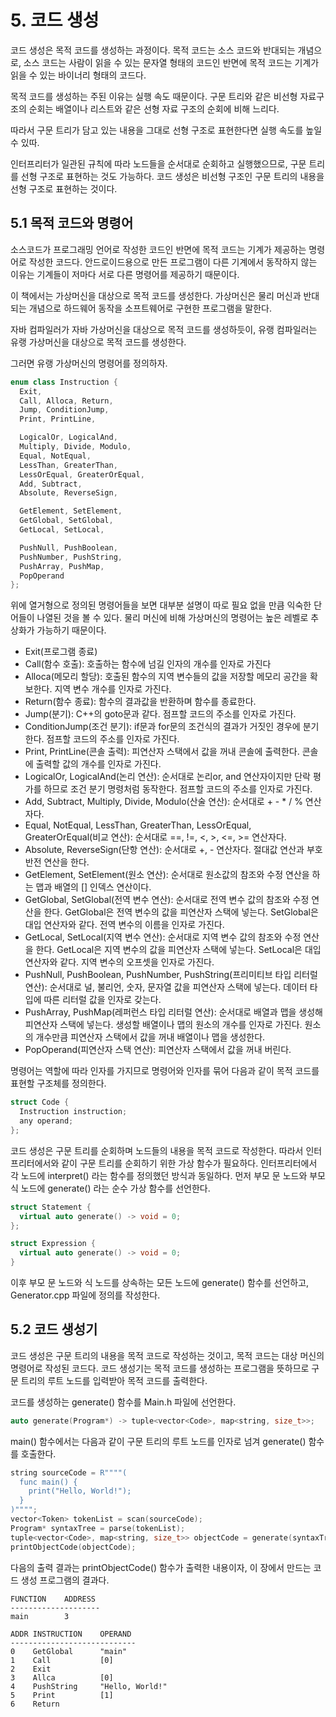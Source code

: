 # 5. 코드 생성

코드 생성은 목적 코드를 생성하는 과정이다. 목적 코드는 소스 코드와 반대되는 개념으로, 소스 코드는 사람이 읽을 수 있는 문자열 형태의 코드인 반면에 목적 코드는 기계가 읽을 수 있는 바이너리 형태의 코드다.

목적 코드를 생성하는 주된 이유는 실행 속도 때문이다. 구문 트리와 같은 비선형 자료구조의 순회는 배열이나 리스트와 같은 선형 자료 구조의 순회에 비해 느리다. 

따라서 구문 트리가 담고 있는 내용을 그대로 선형 구조로 표현한다면 실행 속도를 높일 수 있따.

인터프리터가 일관된 규칙에 따라 노드들을 순서대로 순회하고 실행했으므로, 구문 트리를 선형 구조로 표현하는 것도 가능하다. 코드 생성은 비선형 구조인 구문 트리의 내용을 선형 구조로 표현하는 것이다.

## 5.1 목적 코드와 명령어

소스코드가 프로그래밍 언어로 작성한 코드인 반면에 목적 코드는 기계가 제공하는 명령어로 작성한 코드다. 안드로이드용으로 만든 프로그램이 다른 기계에서 동작하지 않는 이유는 기계들이 저마다 서로 다른 명령어를 제공하기 때문이다.

이 책에서는 가상머신을 대상으로 목적 코드를 생성한다. 가상머신은 물리 머신과 반대되는 개념으로 하드웨어 동작을 소프트웨어로 구현한 프로그램을 말한다.

자바 컴파일러가 자바 가상머신을 대상으로 목적 코드를 생성하듯이, 유랭 컴파일러는 유랭 가상머신을 대상으로 목적 코드를 생성한다.

그러면 유랭 가상머신의 명령어를 정의하자.
```cpp
enum class Instruction {
  Exit,
  Call, Alloca, Return,
  Jump, ConditionJump,
  Print, PrintLine,

  LogicalOr, LogicalAnd,
  Multiply, Divide, Modulo,
  Equal, NotEqual,
  LessThan, GreaterThan,
  LessOrEqual, GreaterOrEqual,
  Add, Subtract,
  Absolute, ReverseSign,

  GetElement, SetElement,
  GetGlobal, SetGlobal,
  GetLocal, SetLocal,

  PushNull, PushBoolean,
  PushNumber, PushString,
  PushArray, PushMap,
  PopOperand
};
```
위에 열거형으로 정의된 명령어들을 보면 대부분 설명이 따로 필요 없을 만큼 익숙한 단어들이 나열된 것을 볼 수 있다. 물리 머신에 비해 가상머신의 명령어는 높은 레벨로 추상화가 가능하기 때문이다.

- Exit(프로그램 종료)
- Call(함수 호출): 호출하는 함수에 넘길 인자의 개수를 인자로 가진다
- Alloca(메모리 할당): 호출된 함수의 지역 변수들의 값을 저장할 메모리 공간을 확보한다. 지역 변수 개수를 인자로 가진다.
- Return(함수 종료): 함수의 결과값을 반환하며 함수를 종료한다.
- Jump(분기): C++의 goto문과 같다. 점프할 코드의 주소를 인자로 가진다.
- ConditionJump(조건 분기): if문과 for문의 조건식의 결과가 거짓인 경우에 분기한다. 점프할 코드의 주소를 인자로 가진다.
- Print, PrintLine(콘솔 출력): 피연산자 스택에서 값을 꺼내 콘솔에 출력한다. 콘솔에 출력할 값의 개수를 인자로 가진다.
- LogicalOr, LogicalAnd(논리 연산): 순서대로 논리or, and 연산자이지만 단락 평가를 하므로 조건 분기 명령처럼 동작한다. 점프할 코드의 주소를 인자로 가진다.
- Add, Subtract, Multiply, Divide, Modulo(산술 연산): 순서대로 + - * / % 연산자다.
- Equal, NotEqual, LessThan, GreaterThan, LessOrEqual, GreaterOrEqual(비교 연산): 순서대로 ==, !=, <, >, <=, >= 연산자다.
- Absolute, ReverseSign(단항 연산): 순서대로 +, - 연산자다. 절대값 연산과 부호 반전 연산을 한다.
- GetElement, SetElement(원소 연산): 순서대로 원소값의 참조와 수정 연산을 하는 맵과 배열의 [] 인덱스 연산이다.
- GetGlobal, SetGlobal(전역 변수 연산): 순서대로 전역 변수 값의 참조와 수정 연산을 한다. GetGlobal은 전역 변수의 값을 피연산자 스택에 넣는다. SetGlobal은 대입 연산자와 같다. 전역 변수의 이름을 인자로 가진다.
- GetLocal, SetLocal(지역 변수 연산): 순서대로 지역 변수 값의 참조와 수정 연산을 한다. GetLocal은 지역 변수의 값을 피연산자 스택에 넣는다. SetLocal은 대입 연산자와 같다. 지역 변수의 오프셋을 인자로 가진다.
- PushNull, PushBoolean, PushNumber, PushString(프리미티브 타입 리터럴 연산): 순서대로 널, 불리언, 숫자, 문자열 값을 피연산자 스택에 넣는다. 데이터 타입에 따른 리터럴 값을 인자로 갖는다.
- PushArray, PushMap(레퍼런스 타입 리터럴 연산): 순서대로 배열과 맵을 생성해 피연산자 스택에 넣는다. 생성할 배열이나 맵의 원소의 개수를 인자로 가진다. 원소의 개수만큼 피연산자 스택에서 값을 꺼내 배열이나 맵을 생성한다.
- PopOperand(피연산자 스택 연산): 피연산자 스택에서 값을 꺼내 버린다.

명령어는 역할에 따라 인자를 가지므로 명령어와 인자를 묶어 다음과 같이 목적 코드를 표현할 구조체를 정의한다.
```cpp
struct Code {
  Instruction instruction;
  any operand;
};
```

코드 생성은 구문 트리를 순회하며 노드들의 내용을 목적 코드로 작성한다. 따라서 인터프리터에서와 같이 구문 트리를 순회하기 위한 가상 함수가 필요하다. 인터프리터에서 각 노드에 interpret() 라는 함수를 정의했던 방식과 동일하다. 먼저 부모 문 노드와 부모 식 노드에 generate() 라는 순수 가상 함수를 선언한다.
```cpp
struct Statement {
  virtual auto generate() -> void = 0;
};

struct Expression {
  virtual auto generate() -> void = 0;
}
```

이후 부모 문 노드와 식 노드를 상속하는 모든 노드에 generate() 함수를 선언하고, Generator.cpp 파일에 정의를 작성한다.

## 5.2 코드 생성기

코드 생성은 구문 트리의 내용을 목적 코드로 작성하는 것이고, 목적 코드는 대상 머신의 명령어로 작성된 코드다. 코드 생성기는 목적 코드를 생성하는 프로그램을 뜻하므로 구문 트리의 루트 노드를 입력받아 목적 코드를 출력한다.

코드를 생성하는 generate() 함수를 Main.h 파일에 선언한다.
```cpp
auto generate(Program*) -> tuple<vector<Code>, map<string, size_t>>;
```

main() 함수에서는 다음과 같이 구문 트리의 루트 노드를 인자로 넘겨 generate() 함수를 호출한다.
```cpp
string sourceCode = R""""(
  func main() {
    print("Hello, World!");
  }
)"""";
vector<Token> tokenList = scan(sourceCode);
Program* syntaxTree = parse(tokenList);
tuple<vector<Code>, map<string, size_t>> objectCode = generate(syntaxTree);
printObjectCode(objectCode);
```

다음의 출력 결과는 printObjectCode() 함수가 출력한 내용이자, 이 장에서 만드는 코드 생성 프로그램의 결과다.
```
FUNCTION    ADDRESS
--------------------
main        3

ADDR INSTRUCTION    OPERAND
----------------------------
0    GetGlobal      "main"
1    Call           [0]
2    Exit
3    Allca          [0]
4    PushString     "Hello, World!"
5    Print          [1]
6    Return
```
